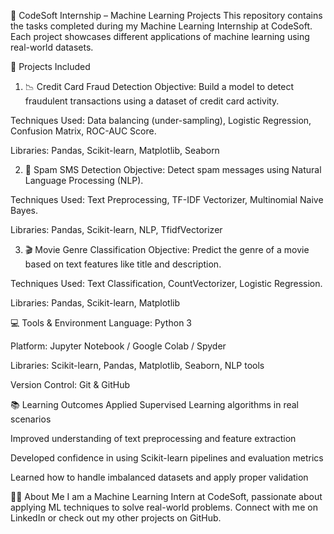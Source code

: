 🚀 CodeSoft Internship – Machine Learning Projects
This repository contains the tasks completed during my Machine Learning Internship at CodeSoft. Each project showcases different applications of machine learning using real-world datasets.

📁 Projects Included
1. 📉 Credit Card Fraud Detection
Objective: Build a model to detect fraudulent transactions using a dataset of credit card activity.

Techniques Used: Data balancing (under-sampling), Logistic Regression, Confusion Matrix, ROC-AUC Score.

Libraries: Pandas, Scikit-learn, Matplotlib, Seaborn

2. 📩 Spam SMS Detection
Objective: Detect spam messages using Natural Language Processing (NLP).

Techniques Used: Text Preprocessing, TF-IDF Vectorizer, Multinomial Naive Bayes.

Libraries: Pandas, Scikit-learn, NLP, TfidfVectorizer

3. 🎬 Movie Genre Classification
Objective: Predict the genre of a movie based on text features like title and description.

Techniques Used: Text Classification, CountVectorizer, Logistic Regression.

Libraries: Pandas, Scikit-learn, Matplotlib

💻 Tools & Environment
Language: Python 3

Platform: Jupyter Notebook / Google Colab / Spyder

Libraries: Scikit-learn, Pandas, Matplotlib, Seaborn, NLP tools

Version Control: Git & GitHub

📚 Learning Outcomes
Applied Supervised Learning algorithms in real scenarios

Improved understanding of text preprocessing and feature extraction

Developed confidence in using Scikit-learn pipelines and evaluation metrics

Learned how to handle imbalanced datasets and apply proper validation

🙋‍♀️ About Me
I am a Machine Learning Intern at CodeSoft, passionate about applying ML techniques to solve real-world problems. Connect with me on LinkedIn or check out my other projects on GitHub.

